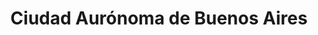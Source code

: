---
title: Ciudad Aurónoma de Buenos Aires
url: /ciudad-auronoma-de-buenos-aires/
latitude: -34.545
longitude: -58.48
---
